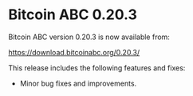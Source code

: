 Bitcoin ABC 0.20.3
==================

Bitcoin ABC version 0.20.3 is now available from:

  <https://download.bitcoinabc.org/0.20.3/>

This release includes the following features and fixes:

- Minor bug fixes and improvements.
